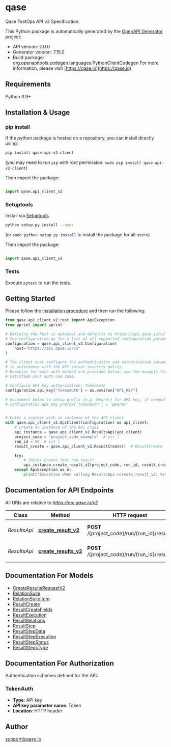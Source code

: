 # qase

Qase TestOps API v2 Specification.

This Python package is automatically generated by the [OpenAPI Generator](https://openapi-generator.tech) project:

- API version: 2.0.0
- Generator version: 7.15.0
- Build package: org.openapitools.codegen.languages.PythonClientCodegen
  For more information, please visit [https://qase.io](https://qase.io)

## Requirements

Python 3.9+

## Installation & Usage

### pip install

If the python package is hosted on a repository, you can install directly using:

```sh
pip install qase-api-v2-client
```

(you may need to run `pip` with root permission: `sudo pip install qase-api-v2-client`)

Then import the package:

```python

import qase.api_client_v2
```

### Setuptools

Install via [Setuptools](http://pypi.python.org/pypi/setuptools).

```sh
python setup.py install --user
```

(or `sudo python setup.py install` to install the package for all users)

Then import the package:

```python

import qase.api_client_v2
```

### Tests

Execute `pytest` to run the tests.

## Getting Started

Please follow the [installation procedure](#installation--usage) and then run the following:

```python
from qase.api_client_v2.rest import ApiException
from pprint import pprint

# Defining the host is optional and defaults to https://api.qase.io/v2
# See configuration.py for a list of all supported configuration parameters.
configuration = qase.api_client_v2.Configuration(
    host="https://api.qase.io/v2"
)

# The client must configure the authentication and authorization parameters
# in accordance with the API server security policy.
# Examples for each auth method are provided below, use the example that
# satisfies your auth use case.

# Configure API key authorization: TokenAuth
configuration.api_key['TokenAuth'] = os.environ["API_KEY"]

# Uncomment below to setup prefix (e.g. Bearer) for API key, if needed
# configuration.api_key_prefix['TokenAuth'] = 'Bearer'


# Enter a context with an instance of the API client
with qase.api_client_v2.ApiClient(configuration) as api_client:
    # Create an instance of the API class
    api_instance = qase.api_client_v2.ResultsApi(api_client)
    project_code = 'project_code_example'  # str | 
    run_id = 56  # int | 
    result_create = qase.api_client_v2.ResultCreate()  # ResultCreate | 

    try:
        # (Beta) Create test run result
        api_instance.create_result_v2(project_code, run_id, result_create)
    except ApiException as e:
        print("Exception when calling ResultsApi->create_result_v2: %s\n" % e)

```

## Documentation for API Endpoints

All URIs are relative to *<https://api.qase.io/v2>*

 Class        | Method                                                        | HTTP request                                  | Description
--------------|---------------------------------------------------------------|-----------------------------------------------|------------------------------------
 *ResultsApi* | [**create_result_v2**](docs/ResultsApi.md#create_result_v2)   | **POST** /{project_code}/run/{run_id}/result  | (Beta) Create test run result
 *ResultsApi* | [**create_results_v2**](docs/ResultsApi.md#create_results_v2) | **POST** /{project_code}/run/{run_id}/results | (Beta) Bulk create test run result

## Documentation For Models

- [CreateResultsRequestV2](docs/CreateResultsRequestV2.md)
- [RelationSuite](docs/RelationSuite.md)
- [RelationSuiteItem](docs/RelationSuiteItem.md)
- [ResultCreate](docs/ResultCreate.md)
- [ResultCreateFields](docs/ResultCreateFields.md)
- [ResultExecution](docs/ResultExecution.md)
- [ResultRelations](docs/ResultRelations.md)
- [ResultStep](docs/ResultStep.md)
- [ResultStepData](docs/ResultStepData.md)
- [ResultStepExecution](docs/ResultStepExecution.md)
- [ResultStepStatus](docs/ResultStepStatus.md)
- [ResultStepsType](docs/ResultStepsType.md)

<a id="documentation-for-authorization"></a>

## Documentation For Authorization

Authentication schemes defined for the API:
<a id="TokenAuth"></a>

### TokenAuth

- **Type**: API key
- **API key parameter name**: Token
- **Location**: HTTP header

## Author

<support@qase.io>
